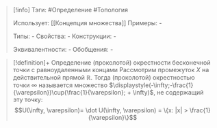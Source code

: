 > [!info]
> Тэги: #Определение #Топология  
> 
> Использует: [[Концепция множества]]
> Примеры: *-*
> 
> Типы: *-*
> Свойства: *-*
> Конструкции: *-*
> 
> Эквивалентности: *-*
> Обобщения: *-*

> [!definition]+ Определение  (проколотой) окрестности бесконечной точки с равноудаленными концами
> Рассмотрим промежуток $X$ на действительной прямой $\mathbb{R}$. Тогда (проколотой) окрестностью точки $\infty$ называется множество $\displaystyle(-\infty;-\frac{1}{\varepsilon})\cup(\frac{1}{\varepsilon}; + \infty)$, не содержащий эту точку:
> $$U(\infty, \varepsilon)= \dot U(\infty, \varepsilon) = \{x: |x| > \frac{1}{\varepsilon}\}$$